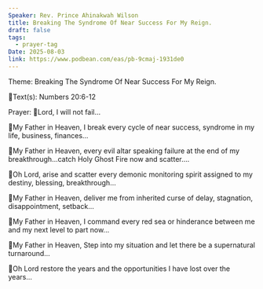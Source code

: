```yaml
---
Speaker: Rev. Prince Ahinakwah Wilson
title: Breaking The Syndrome Of Near Success For My Reign.
draft: false
tags:
  - prayer-tag
Date: 2025-08-03
link: https://www.podbean.com/eas/pb-9cmaj-1931de0
---
```

Theme: Breaking The Syndrome Of Near Success For My Reign.

📖Text(s): Numbers 20:6-12

Prayer:
🛐Lord, I will not fail...

🛐My Father in Heaven, I break every cycle of near success, syndrome in my life, business, finances...

🛐My Father in Heaven, every evil altar speaking failure at the end of my breakthrough...catch Holy Ghost Fire now and scatter....

🛐Oh Lord, arise and scatter every demonic monitoring spirit assigned to my destiny, blessing, breakthrough... 

🛐My Father in Heaven, deliver me from inherited curse of delay, stagnation, disappointment, setback...

🛐My Father in Heaven, I command every red sea or hinderance between me and my next level to part now...

🛐My Father in Heaven, Step into my situation and let there be a supernatural turnaround...

🛐Oh Lord restore the years and the opportunities I have lost over the years...
